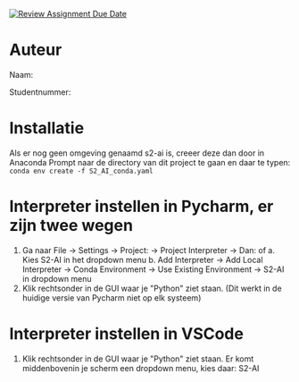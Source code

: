 [![Review Assignment Due Date](https://classroom.github.com/assets/deadline-readme-button-24ddc0f5d75046c5622901739e7c5dd533143b0c8e959d652212380cedb1ea36.svg)](https://classroom.github.com/a/iVy9vMH8)
# Auteur
Naam:

Studentnummer:

# Installatie
Als er nog geen omgeving genaamd s2-ai is, creeer deze dan door in Anaconda Prompt naar de directory van dit project te 
gaan en daar te typen: ```conda env create -f S2_AI_conda.yaml```

# Interpreter instellen in Pycharm, er zijn twee wegen
1. Ga naar File -> Settings -> Project: <ProjectName> -> Project Interpreter -> Dan: of
  a. Kies S2-AI in het dropdown menu
  b. Add Interpreter -> Add Local Interpreter -> Conda Environment -> Use Existing Environment -> S2-AI in dropdown menu
2. Klik rechtsonder in de GUI waar je "Python" ziet staan. (Dit werkt in de huidige versie van Pycharm niet op elk systeem)

# Interpreter instellen in VSCode
1. Klik rechtsonder in de GUI waar je "Python" ziet staan. Er komt middenbovenin je scherm een dropdown menu, kies daar: S2-AI
